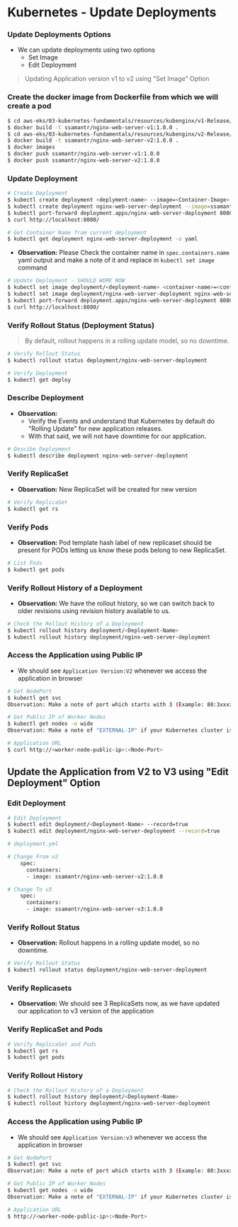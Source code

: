 # Kubernetes - Update Deployments

### Update Deployments Options
- We can update deployments using two options
    - Set Image
    - Edit Deployment

> Updating Application version v1 to v2 using "Set Image" Option

### Create the docker image from Dockerfile from which we will create a pod
```bash
$ cd aws-eks/03-kubernetes-fundamentals/resources/kubenginx/v1-Release/
$ docker build -t ssamantr/nginx-web-server-v1:1.0.0 .
$ cd aws-eks/03-kubernetes-fundamentals/resources/kubenginx/v2-Release/
$ docker build -t ssamantr/nginx-web-server-v2:1.0.0 .
$ docker images
$ docker push ssamantr/nginx-web-server-v1:1.0.0
$ docker push ssamantr/nginx-web-server-v2:1.0.0
```

### Update Deployment

```bash
# Create Deployment
$ kubectl create deployment <deplyment-name> --image=<Container-Image>
$ kubectl create deployment nginx-web-server-deployment --image=ssamantr/nginx-web-server-v1:1.0.0
$ kubectl port-forward deployment.apps/nginx-web-server-deployment 8080:80
$ curl http://localhost:8080/
```

```bash
# Get Container Name from current deployment
$ kubectl get deployment nginx-web-server-deployment -o yaml
```
- **Observation:** Please Check the container name in `spec.containers.name` yaml output and make a note of it and
  replace in `kubectl set image` command <Container-Name>

```bash
# Update Deployment - SHOULD WORK NOW
$ kubectl set image deployment/<deployment-name> <container-name>=<container-image> --record=true
$ kubectl set image deployment/nginx-web-server-deployment nginx-web-server-v1=ssamantr/nginx-web-server-v2:1.0.0 --record=true
$ kubectl port-forward deployment.apps/nginx-web-server-deployment 8080:80
$ curl http://localhost:8080/
```

### Verify Rollout Status (Deployment Status)
> By default, rollout happens in a rolling update model, so no downtime.

```bash
# Verify Rollout Status 
$ kubectl rollout status deployment/nginx-web-server-deployment

# Verify Deployment
$ kubectl get deploy
```

### Describe Deployment
- **Observation:**
    - Verify the Events and understand that Kubernetes by default do "Rolling Update" for new application releases.
    - With that said, we will not have downtime for our application.

```bash
# Descibe Deployment
$ kubectl describe deployment nginx-web-server-deployment
```

### Verify ReplicaSet
- **Observation:** New ReplicaSet will be created for new version

```bash
# Verify ReplicaSet
$ kubectl get rs
```

### Verify Pods
- **Observation:** Pod template hash label of new replicaset should be present for PODs letting us
  know these pods belong to new ReplicaSet.

```bash
# List Pods
$ kubectl get pods
```

### Verify Rollout History of a Deployment
- **Observation:** We have the rollout history, so we can switch back to older revisions using
  revision history available to us.

```bash
# Check the Rollout History of a Deployment
$ kubectl rollout history deployment/<Deployment-Name>
$ kubectl rollout history deployment/nginx-web-server-deployment
```

### Access the Application using Public IP
- We should see `Application Version:V2` whenever we access the application in browser

```bash
# Get NodePort
$ kubectl get svc
Observation: Make a note of port which starts with 3 (Example: 80:3xxxx/TCP). Capture the port 3xxxx and use it in application URL below. 

# Get Public IP of Worker Nodes
$ kubectl get nodes -o wide
Observation: Make a note of "EXTERNAL-IP" if your Kubernetes cluster is setup on AWS EKS.

# Application URL
$ curl http://<worker-node-public-ip>:<Node-Port>
```

## Update the Application from V2 to V3 using "Edit Deployment" Option

### Edit Deployment

```bash
# Edit Deployment
$ kubectl edit deployment/<Deployment-Name> --record=true
$ kubectl edit deployment/nginx-web-server-deployment --record=true
```

```bash
# deployment.yml

# Change From v2
    spec:
      containers:
      - image: ssamantr/nginx-web-server-v2:1.0.0

# Change To v3
    spec:
      containers:
      - image: ssamantr/nginx-web-server-v3:1.0.0
```

### Verify Rollout Status
- **Observation:** Rollout happens in a rolling update model, so no downtime.

```bash
# Verify Rollout Status 
$ kubectl rollout status deployment/nginx-web-server-deployment
```

### Verify Replicasets
- **Observation:**  We should see 3 ReplicaSets now, as we have updated our application to v3 version of the application

### Verify ReplicaSet and Pods
```bash
# Verify ReplicaSet and Pods
$ kubectl get rs
$ kubectl get pods
```

### Verify Rollout History
```bash
# Check the Rollout History of a Deployment
$ kubectl rollout history deployment/<Deployment-Name>
$ kubectl rollout history deployment/nginx-web-server-deployment
```

### Access the Application using Public IP
- We should see `Application Version:v3` whenever we access the application in browser

```bash
# Get NodePort
$ kubectl get svc
Observation: Make a note of port which starts with 3 (Example: 80:3xxxx/TCP). Capture the port 3xxxx and use it in application URL below. 

# Get Public IP of Worker Nodes
$ kubectl get nodes -o wide
Observation: Make a note of "EXTERNAL-IP" if your Kubernetes cluster is setup on AWS EKS.

# Application URL
$ http://<worker-node-public-ip>:<Node-Port>
```
